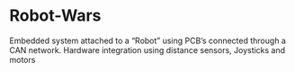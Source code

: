 # Robot-Wars
Embedded system attached to a “Robot” using PCB’s connected through a CAN network. Hardware integration using distance sensors, Joysticks and motors
